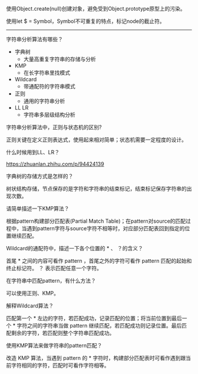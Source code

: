 使用Object.create(null)创建对象，避免受到Object.prototype原型上的污染。

使用let $ = Symbol，Symbol不可重复的特点，标记node的截止符。

---

字符串分析算法有哪些？
- 字典树
  - 大量高重复字符串的存储与分析
- KMP
  - 在长字符串里找模式
- Wildcard
  - 带通配符的字符串模式
- 正则
  - 通用的字符串分析
- LL LR
  - 字符串多层级结构分析

字符串分析算法中，正则与状态机的区别?

正则关键在定义正则表达式，使用起来相对简单；状态机需要一定程度的设计。

什么时候用到LL、LR？

https://zhuanlan.zhihu.com/p/94424139

字典树的存储方式是怎样的？

树状结构存储，节点保存的是字符和字符串的结束标记，结束标记保存字符串的出现次数。

请简单描述一下KMP算法？

根据pattern构建部分匹配表(Partial Match Table)；在pattern对source的匹配过程中，当遇到pattern字符与source字符不相等时，对应部分匹配表回到指定的位置继续匹配。

Wildcard的通配符中，描述一下各个位置的 * 、 ？的含义？

首尾 * 之间的内容可看作 pattern ，首尾之外的字符可看作 pattern 匹配的起始和终止标记符。 ？ 表示匹配任意一个字符。

在字符串中匹配pattern，有什么方法？

可以使用正则、KMP。

解释Wildcard算法？

匹配第一个 * 左边的字符，若匹配成功，记录匹配的位置；将当前位置到最后一个 * 字符之间的字符串当做 pattern 继续匹配，若匹配成功则记录位置。最后匹配剩余的字符，若匹配则整个字符串匹配成功。

使用KMP算法来做字符串的pattern匹配？

改造 KMP 算法，当遇到 pattern 的 * 字符时，构建部分匹配表时可看作遇到跟当前字符相同的字符，匹配时可看作字符相等。
